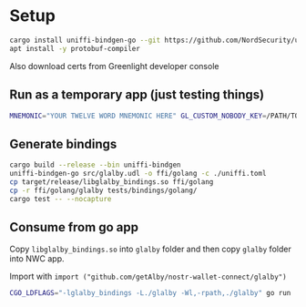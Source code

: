 # Setup

```sh
cargo install uniffi-bindgen-go --git https://github.com/NordSecurity/uniffi-bindgen-go --tag v0.2.1+v0.25.0
apt install -y protobuf-compiler
```

Also download certs from Greenlight developer console

## Run as a temporary app (just testing things)

```sh
MNEMONIC="YOUR TWELVE WORD MNEMONIC HERE" GL_CUSTOM_NOBODY_KEY=/PATH/TO/glalby/gl-certs/client-key.pem GL_CUSTOM_NOBODY_CERT=/PATH/TO/glalby/gl-certs/client.crt cargo run --bin glalby-temp
```

## Generate bindings

```sh
cargo build --release --bin uniffi-bindgen
uniffi-bindgen-go src/glalby.udl -o ffi/golang -c ./uniffi.toml
cp target/release/libglalby_bindings.so ffi/golang
cp -r ffi/golang/glalby tests/bindings/golang/
cargo test -- --nocapture
```

## Consume from go app

Copy `libglalby_bindings.so` into `glalby` folder and then copy `glalby` folder into NWC app.

Import with `import ("github.com/getAlby/nostr-wallet-connect/glalby")`

```sh
CGO_LDFLAGS="-lglalby_bindings -L./glalby -Wl,-rpath,./glalby" go run .
```
